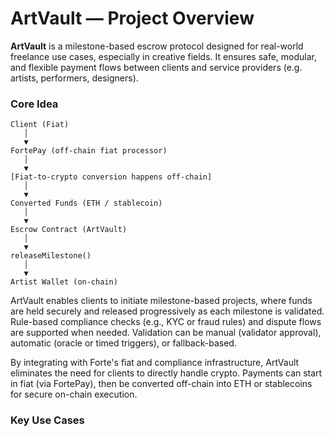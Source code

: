 # ArtVault — Project Overview

**ArtVault** is a milestone-based escrow protocol designed for real-world freelance use cases, especially in creative fields. It ensures safe, modular, and flexible payment flows between clients and service providers (e.g. artists, performers, designers).

### Core Idea

```
Client (Fiat)
   │
   ▼
FortePay (off-chain fiat processor)
   │
   ▼
[Fiat-to-crypto conversion happens off-chain]
   │
   ▼
Converted Funds (ETH / stablecoin)
   │
   ▼
Escrow Contract (ArtVault)
   │
   ▼
releaseMilestone()
   │
   ▼
Artist Wallet (on-chain)
```

ArtVault enables clients to initiate milestone-based projects, where funds are held securely and released progressively as each milestone is validated. Rule-based compliance checks (e.g., KYC or fraud rules) and dispute flows are supported when needed. Validation can be manual (validator approval), automatic (oracle or timed triggers), or fallback-based.

By integrating with Forte's fiat and compliance infrastructure, ArtVault eliminates the need for clients to directly handle crypto. Payments can start in fiat (via FortePay), then be converted off-chain into ETH or stablecoins for secure on-chain execution.

### Key Use Cases

ArtVault is fully compatible with **Forte’s infrastructure** (Rules Engine, Identity, and FortePay), allowing for rule-based releases, KYC verification, and fiat-to-crypto flow when needed.

* **Live Performance:** Automatic payment once the concert ends
* **Package Delivery:** Milestone triggers once delivery status is confirmed (via oracle)
* **Design Projects:** Manual validator approves each stage before release
* **Fallback Automation:** Payment auto-releases if no action after X days
* **Dispute Resolution:** Client can flag issues and freeze further payment

### Modules & Logic

ArtVault is built using modular Solidity contracts:

* **Escrow Logic:** Secure deposit, milestone tracking, release, refund
* **Validation Module:** External validators approve projects
* **Dispute Module:** Clients can raise disputes after partial delivery
* **Oracle Override:** External contract can trigger milestone (e.g. timestamp-based)
* **Mock Oracles:** Used for simulation/testing of event-based flows
* **Meta-Transaction Support:** Milestone actions (deposit, release) can be executed gaslessly via Gelato Relay (callWithSyncFeeERC2771), with full access control and fee handling.

### Ready for:

* Smart automation (Chainlink, Gelato, ForteRules)
* Fiat-to-crypto flow via FortePay (planned)
* Complex flows (fallbacks, overrides, disputes)
* UI integrations (SealThisDeal)
* Multi-project and factory setups
* Gasless UX and relayed execution (Gelato Relay, ERC-2771)

ArtVault is designed to evolve with real-world usage and open collaboration.

---

📎 See also: [README-technical.md](./README-technical.md) · [Glossary.md](./Glossary.md)

